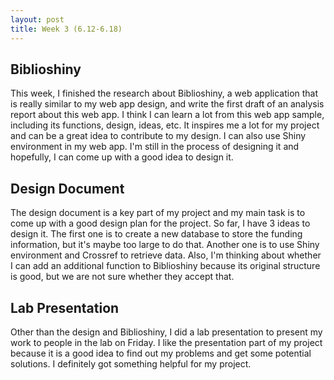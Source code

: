 ```yaml
---
layout: post
title: Week 3 (6.12-6.18) 
---
```

## Biblioshiny
This week, I finished the research about Biblioshiny, a web application that is really similar to my web app design, and write the first draft of an analysis report about this web app. I think I can learn a lot from this web app sample, including its functions, design, ideas, etc. It inspires me a lot for my project and can be a great idea to contribute to my design. I can also use Shiny environment in my web app. I'm still in the process of designing it and hopefully, I can come up with a good idea to design it. 

## Design Document
The design document is a key part of my project and my main task is to come up with a good design plan for the project. So far, I have 3 ideas to design it. The first one is to create a new database to store the funding information, but it's maybe too large to do that. Another one is to use Shiny environment and Crossref to retrieve data. Also, I'm thinking about whether I can add an additional function to Biblioshiny because its original structure is good, but we are not sure whether they accept that. 

## Lab Presentation
Other than the design and Biblioshiny, I did a lab presentation to present my work to people in the lab on Friday. I like the presentation part of my project because it is a good idea to find out my problems and get some potential solutions. I definitely got something helpful for my project. 
